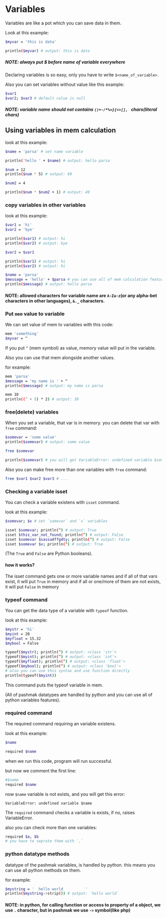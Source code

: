 # Variables

Variables are like a pot which you can save data in them.

Look at this example:

```bash
$myvar = 'this is data'

println($myvar) # output: this is data
```

##### NOTE: always put $ before name of variable everywhere

Declaring variables is so easy, only you have to write `$<name_of_variable>`.

Also you can set variables without value like this example:

```bash
$var1
$var2; $var3 # default value is null
```

##### NOTE: variable name should not contains `()+-/*%=}{<>[], ` chars(literal chars)

## Using variables in mem calculation

look at this example:

```bash
$name = 'parsa' # set name variable

println('hello ' + $name) # output: hello parsa

$num = 12
println($num * 5) # output: 60

$num2 = 4

println($num * $num2 + 1) # output: 49
```

### copy variables in other variables

look at this example:

```bash
$var1 = 'hi'
$var2 = 'bye'

println($var1) # output: hi
println($var2) # output: bye

$var2 = $var1

println($var1) # output: hi
println($var2) # output: hi

$name = 'parsa'
$message = 'hello' + $parsa # you can use all of mem calculation features in here
println($message) # output: hello parsa
```

#### NOTE: allowed characters for variable name are `A-Za-z`(or any alpha-bet characters in other languages), `&._` characters.

### Put `mem` value to variable

We can set value of mem to variables with this code:

```bash
mem 'something'
$myvar = ^
```

If you put `^` (mem symbol) as value, memory value will put in the variable.

Also you can use that mem alongside another values.

for example:

```bash
mem 'parsa'
$message = 'my name is ' + ^
println($message) # output: my name is parsa

mem 10
println((^ + 5) * 2) # output: 30
```

### free(delete) variables
When you set a variable, that var is in memory. you can delete that var with `free` command:

```bash
$somevar = 'some value'
println($somevar) # output: some value

free $somevar

println($somevar) # you will get VariableError: undefined variable $somevar (because it was deleted by free command)
```

Also you can make free more than one variables with `free` command:

```bash
free $var1 $var2 $var3 # ...
```

### Checking a variable isset
You can check a variable existens with `isset` command.

look at this example:

```bash
$somevar; $v # set `somevar` and `v` variables

isset $somevar; println(^) # output: True
isset $this_var_not_found; println(^) # output: False
isset $somevar $sassadffgdty; println(^) # output: False
isset $somevar $v; println(^) # output: True
```

(The `True` and `False` are Python booleans).

#### how it works?

The isset command gets one or more variable names and if all of that vars exist, it will put `True` in  memory and if all or one/more of them are not exists, it will put `False` in memory

### typeof command

You can get the data type of a variable with `typeof` function.

look at this example:

```bash
$mystr = 'hi'
$myint = 20
$myfloat = 15.32
$mybool = False

typeof($mystr); println(^) # output: <class 'str'>
typeof($myint); println(^) # output: <class 'int'>
typeof($myfloat); println(^) # output: <class 'float'>
typeof($mybool); println(^) # output: <class 'bool'>
# also you can use this syntax and use function directly
println(typeof($myint))
```

This command puts the typeof variable in mem.

(All of pashmak datatypes are handled by python and you can use all of python variables features).

### required command

The required command requiring an variable existens.

look at this example:

```bash
$name

required $name
```

when we run this code, program will run successful.

but now we comment the first line:

```bash
#$name
required $name
```

now `$name` variable is not exists, and you will get this error:

```
VariableError: undefined variable $name
```

The `required` command checks a variable is exists, if no, raises VariableError.

also you can check more than one variables:

```bash
required $a, $b
# you have to seprate them with `,`
```

### python datatype methods
datatype of the pashmak variables, is handled by python. this means you can use all python methods on them.

for example:

```bash
$mystring = '  hello world          '
println($mystring->strip()) # output: `hello world`
```

#### NOTE: in python, for calling function or access to property of a object, we use `.` character, but in pashmak we use `->` symbol(like php)
